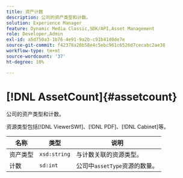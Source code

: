 ```yaml
---
title: 资产计数
description: 公司的资产类型和计数。
solution: Experience Manager
feature: Dynamic Media Classic,SDK/API,Asset Management
role: Developer,Admin
exl-id: a5d750a3-1b76-4e91-9a2b-c91b41d0de7e
source-git-commit: f42378a20b58e4c5ebc961c6526d7cecabc2ae38
workflow-type: tm+mt
source-wordcount: '37'
ht-degree: 10%

---
```


# [!DNL AssetCount]{#assetcount}

公司的资产类型和计数。

资源类型包括[!DNL ViewerSWf]、[!DNL PDF]、[!DNL Cabinet]等。

| 名称 | 类型 | 说明 |
|---|---|---|
| 资产类型 | `xsd:string` | 与计数关联的资源类型。 |
| 计数 | `sd:int` | 公司中`assetType`资源的数量。 |
